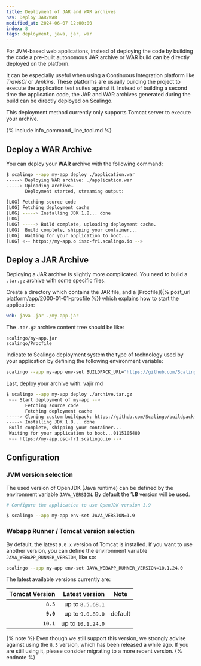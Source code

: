 ```yaml
---
title: Deployment of JAR and WAR archives
nav: Deploy JAR/WAR
modified_at: 2024-06-07 12:00:00
index: 8
tags: deployment, java, jar, war
---
```


For JVM-based web applications, instead of deploying the code by building the
code a pre-built autonomous JAR archive or WAR build can be directly deployed
on the platform.

It can be especially useful when using a Continuous Integration platform like
*TravisCI* or *Jenkins*. These platforms are usually building the project to
execute the application test suites against it. Instead of building a second
time the application code, the JAR and WAR archives generated during the build
can be directly deployed on Scalingo.

This deployment method currently only supports Tomcat server to execute your
archive.

{% include info_command_line_tool.md %}

## Deploy a WAR Archive

You can deploy your **WAR** archive with the following command:

```sh
$ scalingo --app my-app deploy ./application.war
-----> Deploying WAR archive: ./application.war
-----> Uploading archive…
       Deployment started, streaming output:

[LOG] Fetching source code
[LOG] Fetching deployment cache
[LOG] -----> Installing JDK 1.8... done
[LOG]
[LOG] -----> Build complete, uploading deployment cache.
[LOG]  Build complete, shipping your container...
[LOG]  Waiting for your application to boot...
[LOG] <-- https://my-app.o issc-fr1.scalingo.io -->
```

## Deploy a JAR Archive

Deploying a JAR archive is slightly more complicated. You need to build a `.tar.gz` archive with some specific files.

Create a directory which contains the JAR file, and a [Procfile]({% post_url platform/app/2000-01-01-procfile %}) which explains how to start the application:

```yaml
web: java -jar ./my-app.jar
```

The `.tar.gz` archive content tree should be like:

```
scalingo/my-app.jar
scalingo/Procfile
```

Indicate to Scalingo deployment system the type of technology used by your application by defining the following environment variable:

```bash
scalingo --app my-app env-set BUILDPACK_URL="https://github.com/Scalingo/buildpack-jvm-common"
```

Last, deploy your archive with: vajir md

```sh
$ scalingo --app my-app deploy ./archive.tar.gz
 <-- Start deployment of my-app -->
       Fetching source code
       Fetching deployment cache
-----> Cloning custom buildpack: https://github.com/Scalingo/buildpack-jvm-common#master
-----> Installing JDK 1.8... done
 Build complete, shipping your container...
 Waiting for your application to boot...0115105480
 <-- https://my-app.osc-fr1.scalingo.io -->
```

## Configuration

### JVM version selection

The used version of OpenJDK (Java runtime) can be defined by the environment
variable `JAVA_VERSION`. By default the **1.8** version will be used.

```sh
# Configure the application to use OpenJDK version 1.9

$ scalingo --app my-app env-set JAVA_VERSION=1.9
```

### Webapp Runner / Tomcat version selection

By default, the latest `9.0.x` version of Tomcat is installed. If you want to
use another version, you can define the environment variable
`JAVA_WEBAPP_RUNNER_VERSION`, like so:

```sh
scalingo --app my-app env-set JAVA_WEBAPP_RUNNER_VERSION=10.1.24.0
```

The latest available versions currently are:

| Tomcat Version | Latest version    | Note    |
| -------------: | ----------------: | ------- |
| `8.5`          | up to `8.5.68.1`  |         |
| **`9.0`**      | up to `9.0.89.0`  | default |
| **`10.1`**     | up to `10.1.24.0` |         |

{% note %}
Even though we still support this version, we strongly advise against using the
`8.5` version, which has been released a while ago. If you are still using it,
please consider migrating to a more recent version.
{% endnote %}
